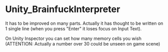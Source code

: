 # Unity_BrainfuckInterpreter
 
It has to be improved on many parts.
Actually it has thought to be written on 1 single line (when you press "Enter" it loses focus on Input Text).

On Unity Inspector you can set how many memory cells you wish (ATTENTION: Actually a number over 30 could be unseen on game scene)

